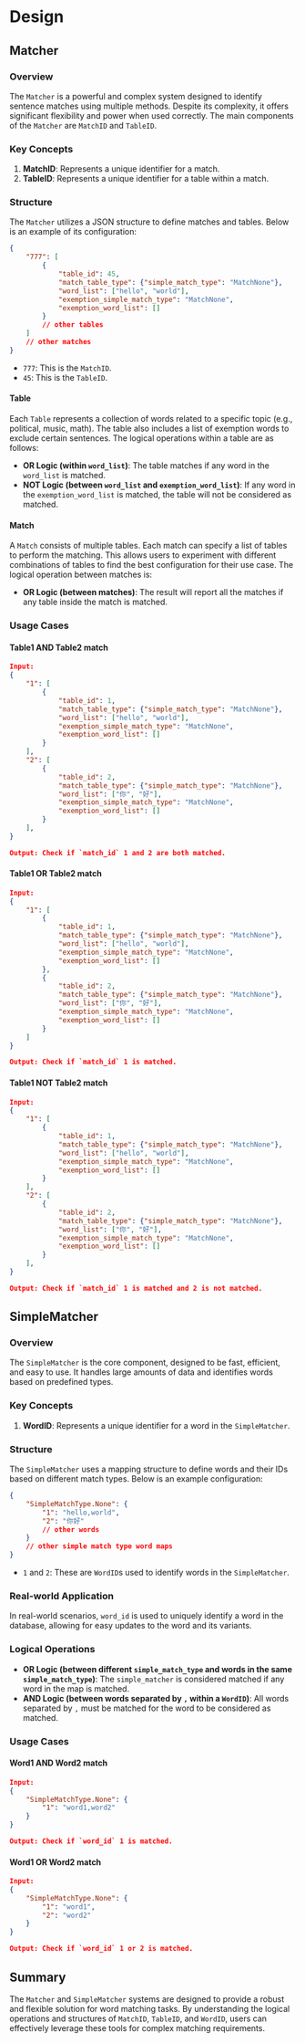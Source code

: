 # Design

## Matcher

### Overview

The `Matcher` is a powerful and complex system designed to identify sentence matches using multiple methods. Despite its complexity, it offers significant flexibility and power when used correctly. The main components of the `Matcher` are `MatchID` and `TableID`.

### Key Concepts

1. **MatchID**: Represents a unique identifier for a match.
2. **TableID**: Represents a unique identifier for a table within a match.

### Structure

The `Matcher` utilizes a JSON structure to define matches and tables. Below is an example of its configuration:

```json
{
    "777": [
        {
            "table_id": 45,
            "match_table_type": {"simple_match_type": "MatchNone"},
            "word_list": ["hello", "world"],
            "exemption_simple_match_type": "MatchNone",
            "exemption_word_list": []
        }
        // other tables
    ]
    // other matches
}
```

- `777`: This is the `MatchID`.
- `45`: This is the `TableID`.

#### Table

Each `Table` represents a collection of words related to a specific topic (e.g., political, music, math). The table also includes a list of exemption words to exclude certain sentences. The logical operations within a table are as follows:

- **OR Logic (within `word_list`)**: The table matches if any word in the `word_list` is matched.
- **NOT Logic (between `word_list` and `exemption_word_list`)**: If any word in the `exemption_word_list` is matched, the table will not be considered as matched.

#### Match

A `Match` consists of multiple tables. Each match can specify a list of tables to perform the matching. This allows users to experiment with different combinations of tables to find the best configuration for their use case. The logical operation between matches is:

- **OR Logic (between matches)**: The result will report all the matches if any table inside the match is matched.

### Usage Cases

#### Table1 AND Table2 match
```json
Input:
{
    "1": [
        {
            "table_id": 1,
            "match_table_type": {"simple_match_type": "MatchNone"},
            "word_list": ["hello", "world"],
            "exemption_simple_match_type": "MatchNone",
            "exemption_word_list": []
        }
    ],
    "2": [
        {
            "table_id": 2,
            "match_table_type": {"simple_match_type": "MatchNone"},
            "word_list": ["你", "好"],
            "exemption_simple_match_type": "MatchNone",
            "exemption_word_list": []
        }
    ],
}

Output: Check if `match_id` 1 and 2 are both matched.
```

#### Table1 OR Table2 match
```json
Input:
{
    "1": [
        {
            "table_id": 1,
            "match_table_type": {"simple_match_type": "MatchNone"},
            "word_list": ["hello", "world"],
            "exemption_simple_match_type": "MatchNone",
            "exemption_word_list": []
        },
        {
            "table_id": 2,
            "match_table_type": {"simple_match_type": "MatchNone"},
            "word_list": ["你", "好"],
            "exemption_simple_match_type": "MatchNone",
            "exemption_word_list": []
        }
    ]
}

Output: Check if `match_id` 1 is matched.
```

#### Table1 NOT Table2 match
```json
Input:
{
    "1": [
        {
            "table_id": 1,
            "match_table_type": {"simple_match_type": "MatchNone"},
            "word_list": ["hello", "world"],
            "exemption_simple_match_type": "MatchNone",
            "exemption_word_list": []
        }
    ],
    "2": [
        {
            "table_id": 2,
            "match_table_type": {"simple_match_type": "MatchNone"},
            "word_list": ["你", "好"],
            "exemption_simple_match_type": "MatchNone",
            "exemption_word_list": []
        }
    ],
}

Output: Check if `match_id` 1 is matched and 2 is not matched.
```

## SimpleMatcher

### Overview

The `SimpleMatcher` is the core component, designed to be fast, efficient, and easy to use. It handles large amounts of data and identifies words based on predefined types.

### Key Concepts

1. **WordID**: Represents a unique identifier for a word in the `SimpleMatcher`.

### Structure

The `SimpleMatcher` uses a mapping structure to define words and their IDs based on different match types. Below is an example configuration:

```json
{
    "SimpleMatchType.None": {
        "1": "hello,world",
        "2": "你好"
        // other words
    }
    // other simple match type word maps
}
```

- `1` and `2`: These are `WordID`s used to identify words in the `SimpleMatcher`.

### Real-world Application

In real-world scenarios, `word_id` is used to uniquely identify a word in the database, allowing for easy updates to the word and its variants.

### Logical Operations

- **OR Logic (between different `simple_match_type` and words in the same `simple_match_type`)**: The `simple_matcher` is considered matched if any word in the map is matched.
- **AND Logic (between words separated by `,` within a `WordID`)**: All words separated by `,` must be matched for the word to be considered as matched.

### Usage Cases

#### Word1 AND Word2 match
```json
Input:
{
    "SimpleMatchType.None": {
        "1": "word1,word2"
    }
}

Output: Check if `word_id` 1 is matched.
```

#### Word1 OR Word2 match
```json
Input:
{
    "SimpleMatchType.None": {
        "1": "word1",
        "2": "word2"
    }
}

Output: Check if `word_id` 1 or 2 is matched.
```

## Summary

The `Matcher` and `SimpleMatcher` systems are designed to provide a robust and flexible solution for word matching tasks. By understanding the logical operations and structures of `MatchID`, `TableID`, and `WordID`, users can effectively leverage these tools for complex matching requirements.
